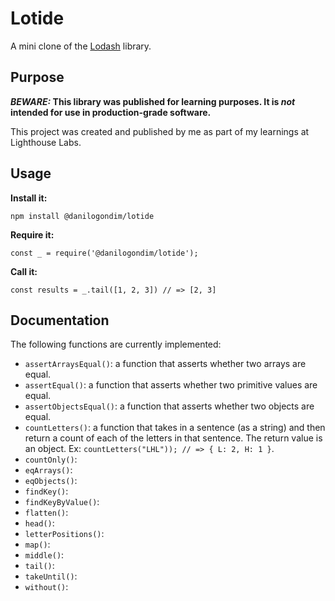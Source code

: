 # Lotide

A mini clone of the [Lodash](https://lodash.com) library.

## Purpose

**_BEWARE:_ This library was published for learning purposes. It is _not_ intended for use in production-grade software.**

This project was created and published by me as part of my learnings at Lighthouse Labs. 

## Usage

**Install it:**

`npm install @danilogondim/lotide`

**Require it:**

`const _ = require('@danilogondim/lotide');`

**Call it:**

`const results = _.tail([1, 2, 3]) // => [2, 3]`

## Documentation

The following functions are currently implemented:

* `assertArraysEqual()`: a function that asserts whether two arrays are equal.
* `assertEqual()`: a function that asserts whether two primitive values are equal.
* `assertObjectsEqual()`: a function that asserts whether two objects are equal.
* `countLetters()`: a function that takes in a sentence (as a string) and then return a count of each of the letters in that sentence. The return value is an object. Ex: `countLetters("LHL")); // => { L: 2, H: 1 }`.
* `countOnly()`:
* `eqArrays()`:
* `eqObjects()`:
* `findKey()`:
* `findKeyByValue()`:
* `flatten()`:
* `head()`:
* `letterPositions()`:
* `map()`:
* `middle()`:
* `tail()`:
* `takeUntil()`:
* `without()`: